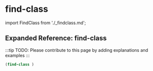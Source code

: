 # find-class

import FindClass from './_findclass.md';

<FindClass />

## Expanded Reference: find-class

:::tip
TODO: Please contribute to this page by adding explanations and examples
:::

```lisp
(find-class )
```
